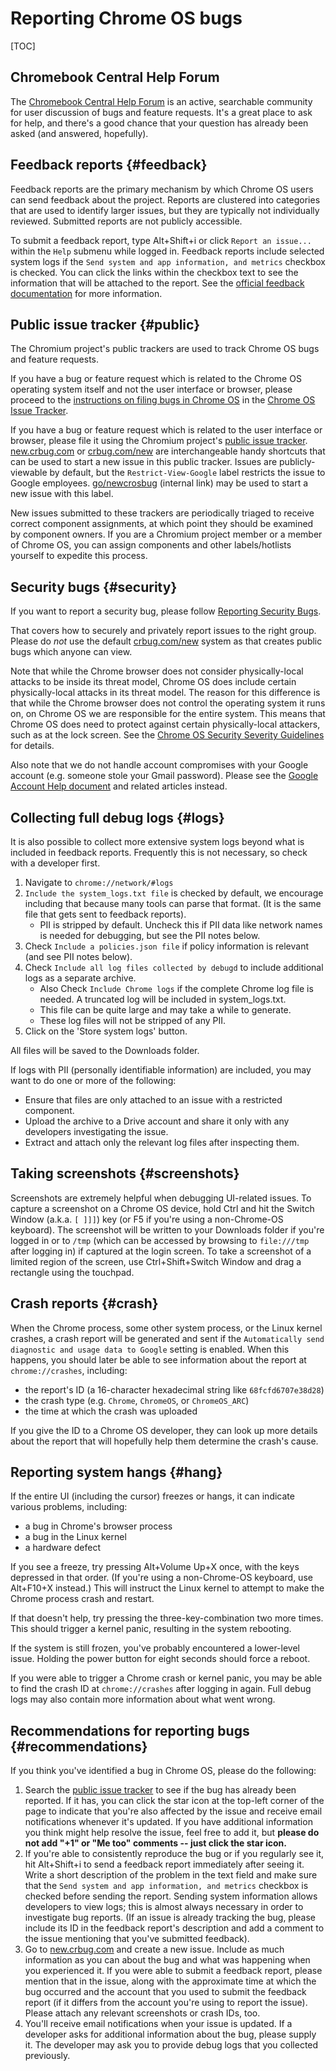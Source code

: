# Reporting Chrome OS bugs

[TOC]

## Chromebook Central Help Forum

The [Chromebook Central Help Forum] is an active, searchable community for user
discussion of bugs and feature requests. It's a great place to ask for help, and
there's a good chance that your question has already been asked (and answered,
hopefully).

## Feedback reports {#feedback}

Feedback reports are the primary mechanism by which Chrome OS users can send
feedback about the project. Reports are clustered into categories that are used
to identify larger issues, but they are typically not individually reviewed.
Submitted reports are not publicly accessible.

To submit a feedback report, type Alt+Shift+i or click `Report an issue...`
within the `Help` submenu while logged in. Feedback reports include selected
system logs if the `Send system and app information, and metrics` checkbox is
checked. You can click the links within the checkbox text to see the information
that will be attached to the report. See the [official feedback documentation]
for more information.

## Public issue tracker {#public}

The Chromium project's public trackers are used to track Chrome OS bugs and
feature requests.

If you have a bug or feature request which is related to the Chrome OS operating
system itself and not the user interface or browser, please proceed to the
[instructions on filing bugs in Chrome OS] in the [Chrome OS Issue Tracker].

If you have a bug or feature request which is related to the user interface or
browser, please file it using the Chromium project's [public issue tracker].
[new.crbug.com] or [crbug.com/new] are interchangeable handy shortcuts that can
be used to start a new issue in this public tracker. Issues are publicly-viewable
by default, but the `Restrict-View-Google` label restricts the issue to Google
employees. [go/newcrosbug] (internal link) may be used to start a new issue with
this label.

New issues submitted to these trackers are periodically triaged to receive
correct component assignments, at which point they should be examined by
component owners. If you are a Chromium project member or a member of Chrome
OS, you can assign components and other labels/hotlists yourself to expedite
this process.


## Security bugs {#security}

If you want to report a security bug, please follow [Reporting Security Bugs].

That covers how to securely and privately report issues to the right group.
Please do *not* use the default [crbug.com/new] system as that creates public
bugs which anyone can view.

Note that while the Chrome browser does not consider physically-local attacks to
be inside its threat model, Chrome OS does include certain physically-local
attacks in its threat model. The reason for this difference is that while the
Chrome browser does not control the operating system it runs on, on Chrome OS we
are responsible for the entire system. This means that Chrome OS does need to
protect against certain physically-local attackers, such as at the lock screen.
See the [Chrome OS Security Severity Guidelines] for details.

Also note that we do not handle account compromises with your Google account
(e.g. someone stole your Gmail password).  Please see the
[Google Account Help document](https://support.google.com/accounts/answer/7539929)
and related articles instead.

## Collecting full debug logs {#logs}

It is also possible to collect more extensive system logs beyond what is
included in feedback reports. Frequently this is not necessary, so check with a
developer first.
1.  Navigate to `chrome://network/#logs`
2.  `Include the system_logs.txt file` is checked by default, we encourage
    including that because many tools can parse that format. (It is the same
    file that gets sent to feedback reports).
    *   PII is stripped by default. Uncheck this if PII data like network names
        is needed for debugging, but see the PII notes below.
3.  Check `Include a policies.json file` if policy information is relevant
    (and see PII notes below).
4.  Check `Include all log files collected by debugd` to include additional
    logs as a separate archive.
    *   Also Check `Include Chrome logs` if the complete Chrome log file is
        needed. A truncated log will be included in system_logs.txt.
    *   This file can be quite large and may take a while to generate.
    *   These log files will not be stripped of any PII.
5.  Click on the 'Store system logs' button.

All files will be saved to the Downloads folder.

If logs with PII (personally identifiable information) are included, you may
want to do one or more of the following:
*   Ensure that files are only attached to an issue with a restricted component.
*   Upload the archive to a Drive account and share it only with any developers
    investigating the issue.
*   Extract and attach only the relevant log files after inspecting them.

## Taking screenshots {#screenshots}

Screenshots are extremely helpful when debugging UI-related issues. To capture a
screenshot on a Chrome OS device, hold Ctrl and hit the Switch Window (a.k.a. `[
]]]`) key (or F5 if you're using a non-Chrome-OS keyboard). The screenshot will
be written to your Downloads folder if you're logged in or to `/tmp` (which can
be accessed by browsing to `file:///tmp` after logging in) if captured at the
login screen. To take a screenshot of a limited region of the screen, use
Ctrl+Shift+Switch Window and drag a rectangle using the touchpad.

## Crash reports {#crash}

When the Chrome process, some other system process, or the Linux kernel crashes,
a crash report will be generated and sent if the `Automatically send diagnostic
and usage data to Google` setting is enabled. When this happens, you should
later be able to see information about the report at `chrome://crashes`,
including:

*   the report's ID (a 16-character hexadecimal string like `68fcfd6707e38d28`)
*   the crash type (e.g. `Chrome`, `ChromeOS`, or `ChromeOS_ARC`)
*   the time at which the crash was uploaded

If you give the ID to a Chrome OS developer, they can look up more details about
the report that will hopefully help them determine the crash's cause.

## Reporting system hangs {#hang}

If the entire UI (including the cursor) freezes or hangs, it can indicate
various problems, including:

*   a bug in Chrome's browser process
*   a bug in the Linux kernel
*   a hardware defect

If you see a freeze, try pressing Alt+Volume Up+X once, with the keys depressed
in that order. (If you're using a non-Chrome-OS keyboard, use Alt+F10+X
instead.) This will instruct the Linux kernel to attempt to make the Chrome
process crash and restart.

If that doesn't help, try pressing the three-key-combination two more times.
This should trigger a kernel panic, resulting in the system rebooting.

If the system is still frozen, you've probably encountered a lower-level issue.
Holding the power button for eight seconds should force a reboot.

If you were able to trigger a Chrome crash or kernel panic, you may be able to
find the crash ID at `chrome://crashes` after logging in again. Full debug logs
may also contain more information about what went wrong.

## Recommendations for reporting bugs {#recommendations}

If you think you've identified a bug in Chrome OS, please do the following:

1.  Search the [public issue tracker] to see if the bug has already been
    reported. If it has, you can click the star icon at the top-left corner of
    the page to indicate that you're also affected by the issue and receive
    email notifications whenever it's updated. If you have additional
    information you think might help resolve the issue, feel free to add it, but
    **please do not add "+1" or "Me too" comments -- just click the star icon.**
2.  If you're able to consistently reproduce the bug or if you regularly see it,
    hit Alt+Shift+i to send a feedback report immediately after seeing it. Write
    a short description of the problem in the text field and make sure that the
    `Send system and app information, and metrics` checkbox is checked before
    sending the report. Sending system information allows developers to view
    logs; this is almost always necessary in order to investigate bug reports.
    (If an issue is already tracking the bug, please include its ID in the
    feedback report's description and add a comment to the issue mentioning that
    you've submitted feedback).
3.  Go to [new.crbug.com] and create a new issue. Include as much information as
    you can about the bug and what was happening when you experienced it. If you
    were able to submit a feedback report, please mention that in the issue,
    along with the approximate time at which the bug occurred and the account
    that you used to submit the feedback report (if it differs from the account
    you're using to report the issue). Please attach any relevant screenshots or
    crash IDs, too.
4.  You'll receive email notifications when your issue is updated. If a
    developer asks for additional information about the bug, please supply it.
    The developer may ask you to provide debug logs that you collected
    previously.


[Chromebook Central Help Forum]: https://productforums.google.com/forum/#!forum/chromebook-central
[official feedback documentation]: https://support.google.com/chromebook/answer/2982029
[public issue tracker]: https://crbug.com/
[new.crbug.com]: https://new.crbug.com/
[crbug.com/new]: https://crbug.com/new
[go/newcrosbug]: https://goto.google.com/newcrosbug
[Reporting Security Bugs]: https://dev.chromium.org/Home/chromium-security/reporting-security-bugs
[Chrome OS Security Severity Guidelines]: security_severity_guidelines.md
[instructions on filing bugs in Chrome OS ]: platform_public_tracker.md
[Chrome OS Issue Tracker]: https://issuetracker.google.com
